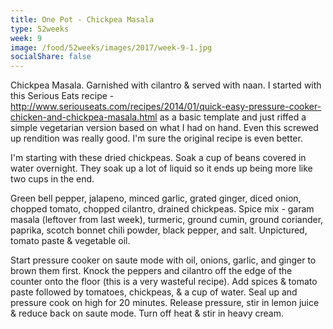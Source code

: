 ```yaml
---
title: One Pot - Chickpea Masala
type: 52weeks
week: 9
image: /food/52weeks/images/2017/week-9-1.jpg
socialShare: false
---
```

Chickpea Masala. Garnished with cilantro & served with naan.
I started with this Serious Eats recipe - http://www.seriouseats.com/recipes/2014/01/quick-easy-pressure-cooker-chicken-and-chickpea-masala.html as a basic template and just riffed a simple vegetarian version based on what I had on hand.  Even this screwed up rendition was really good.  I'm sure the original recipe is even better.

I'm starting with these dried chickpeas. Soak a cup of beans covered in water overnight. They soak up a lot of liquid so it ends up being more like two cups in the end.

Green bell pepper, jalapeno, minced garlic, grated ginger, diced onion, chopped tomato, chopped cilantro, drained chickpeas. Spice mix - garam masala (leftover from last week), turmeric, ground cumin, ground coriander, paprika, scotch bonnet chili powder, black pepper, and salt.  Unpictured, tomato paste & vegetable oil.

Start pressure cooker on saute mode with oil, onions, garlic, and ginger to brown them first. Knock the peppers and cilantro off the edge of the counter onto the floor (this is a very wasteful recipe). Add spices & tomato paste followed by tomatoes, chickpeas, & a cup of water. Seal up and pressure cook on high for 20 minutes. Release pressure, stir in lemon juice & reduce back on saute mode. Turn off heat & stir in heavy cream.
